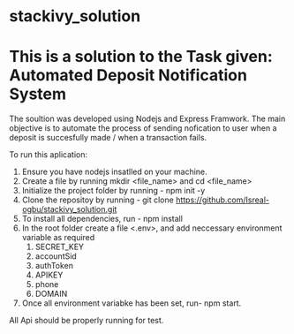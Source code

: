 # stackivy_solution

# This is a solution to the Task given: Automated Deposit Notification System
The soultion was developed using Nodejs and Express Framwork. The main objective is to automate the process of sending nofication to user when a deposit is succesfully made / when a transaction fails.

To run this aplication:

1. Ensure you have nodejs insatlled on your machine.
2. Create a file by running mkdir <file_name> and cd <file_name>
3. Initialize the project folder by running - npm init -y
4. Clone the repositoy by running - git clone https://github.com/Isreal-ogbu/stackivy_solution.git
5. To install all dependencies, run - npm install
6. In the root folder create a file <.env>, and add neccessary environment variable as required
    1. SECRET_KEY
    2. accountSid
    3. authToken
    4. APIKEY
    5. phone
    6. DOMAIN
7. Once all environment variabke has been set, run- npm start.

All Api should be properly running for test.